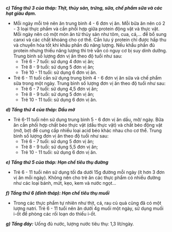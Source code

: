 ***c) Tầng thứ 3 của tháp: Thịt, thủy sản, trứng, sữa, chế phẩm sữa và các hạt giàu đạm.***
- Mỗi ngày mỗi trẻ nên ăn trung bình 4 - 6 đơn vị ăn. Mỗi bữa ăn nên có 2 - 3 loại thực phẩm và cần phối hợp giữa protein động vật và thực vật. Mỗi ngày nên có một món ăn từ thủy sản như tôm, cua, cá,... để bổ sung canxi và các chất khoáng cho cơ thể. Cần lưu ý protein chỉ được hấp thu và chuyển hóa tốt khi khẩu phần đủ năng lượng. Nếu khẩu phần đủ protein nhưng thiếu năng lượng thì trẻ vẫn có nguy cơ bị suy dinh dưỡng. Trung bình số lượng đơn vị ăn theo độ tuổi như sau:
    - Trẻ 6 - 7 tuổi: sử dụng 4 đơn vị ăn;
    - Trẻ 8 - 9 tuổi: sử dụng 5 đơn vị ăn;
    - Trẻ 10 - 11 tuổi: sử dụng 6 đơn vị ăn.
- Trẻ 6 - 11 tuổi cần sử dụng trung bình 4 - 6 đơn vị ăn sữa và chế phẩm sữa trong một ngày. Trung bình số lượng đơn vị ăn theo độ tuổi như sau:
    - Trẻ 6 - 7 tuổi: sử dụng 4,5 đơn vị ăn;
    - Trẻ 8 - 9 tuổi: sử dụng 5 đơn vị ăn;
    - Trẻ 10 - 11 tuổi: sử dụng 6 đơn vị ăn.

***d) Tầng thứ 4 của tháp: Dầu mỡ***
- Trẻ 6-11 tuổi nên sử dụng trung bình 5 - 6 đơn vị ăn dầu, mỡ/ ngày. Bữa ăn cần phối hợp chất béo thực vật (dầu thực vật) và chất béo động vật (mỡ, bơ) để cung cấp nhiều loại acid béo khác nhau cho cơ thể. Trung bình số lượng đơn vị ăn theo độ tuổi như sau:
    - Trẻ 6 - 7 tuổi: sử dụng 5 đơn vị ăn;
    - Trẻ 8 - 9 tuổi: sử dụng 5,5 đơn vị ăn;
    - Trẻ 10 - 11 tuổi: sử dụng 6 đơn vị ăn.

***e) Tầng thứ 5 của tháp: Hạn chế tiêu thụ đường***
- Trẻ 6 - 11 tuổi nên sử dụng tối đa dưới 15g đường mỗi ngày (ít hơn 3 đơn vị ăn mỗi ngày). Không nên cho trẻ ăn các thực phẩm có nhiều đường như các loại bánh, mứt, kẹo, kem và nước ngọt...

***f) Tầng thứ 6 (đỉnh tháp): Hạn chế tiêu thụ muối***
- Trong các thực phẩm tự nhiên như thịt, cá, rau củ quả cũng đã có một lượng natri. Trẻ 6 - 11 tuổi nên ăn dưới 4g muối một ngày, sử dụng muối i-ốt để phòng các rối loạn do thiếu i-ốt.

***g) Tầng đáy:*** Uống đủ nước, lượng nước tiêu thụ: 1,3 lít/ngày.